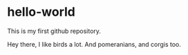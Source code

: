 # hello-world
This is my first github repository.

Hey there, I like birds a lot. And pomeranians, and corgis too.
